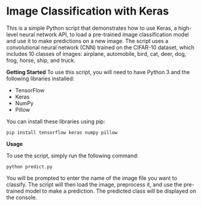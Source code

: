 # Image Classification with Keras
This is a simple Python script that demonstrates how to use Keras, a high-level neural network API, to load a pre-trained image classification model and use it to make predictions on a new image. The script uses a convolutional neural network (CNN) trained on the CIFAR-10 dataset, which includes 10 classes of images: airplane, automobile, bird, cat, deer, dog, frog, horse, ship, and truck.

**Getting Started**
To use this script, you will need to have Python 3 and the following libraries installed:

 - TensorFlow
 - Keras
 - NumPy
 - Pillow

You can install these libraries using pip:

    pip install tensorflow keras numpy pillow
    
**Usage**

To use the script, simply run the following command:
	        
	python predict.py
        
        
        
You will be prompted to enter the name of the image file you want to classify. The script will then load the image, preprocess it, and use the pre-trained model to make a prediction. The predicted class will be displayed on the console.
